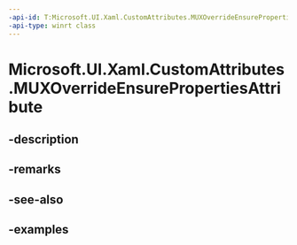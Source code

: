 ```yaml
---
-api-id: T:Microsoft.UI.Xaml.CustomAttributes.MUXOverrideEnsurePropertiesAttribute
-api-type: winrt class
---
```


# Microsoft.UI.Xaml.CustomAttributes.MUXOverrideEnsurePropertiesAttribute

<!--
public sealed class MUXOverrideEnsurePropertiesAttribute : Attribute
-->


## -description

## -remarks

## -see-also

## -examples


